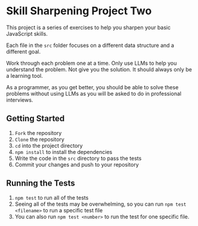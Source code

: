 # Skill Sharpening Project Two

This project is a series of exercises to help you sharpen your basic JavaScript skills.

Each file in the `src` folder focuses on a different data structure and a different goal.

Work through each problem one at a time. Only use LLMs to help you understand the problem. Not give you the solution.
It should always only be a learning tool.

As a programmer, as you get better, you should be able to solve these problems without using LLMs as you will be asked to do in professional interviews.

## Getting Started

1. `Fork` the repository
2. `Clone` the repository
3. `cd` into the project directory
4. `npm install` to install the dependencies
6. Write the code in the `src` directory to pass the tests
7. Commit your changes and push to your repository

## Running the Tests

1. `npm test` to run all of the tests
2. Seeing all of the tests may be overwhelming, so you can run `npm test <filename>` to run a specific test file
3. You can also run `npm test <number>` to run the test for one specific file.
